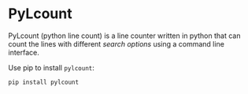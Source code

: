 # PyLcount

PyLcount (python line count) is a line counter written in python that can count the lines with different *search options* using a command line interface.

Use pip to install `pylcount`:

```
pip install pylcount
```